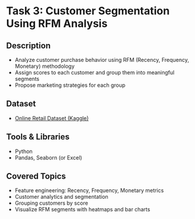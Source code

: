 # Task 3: Customer Segmentation Using RFM Analysis

## Description
- Analyze customer purchase behavior using RFM (Recency, Frequency, Monetary) methodology  
- Assign scores to each customer and group them into meaningful segments  
- Propose marketing strategies for each group  

## Dataset
- [Online Retail Dataset (Kaggle)](https://www.kaggle.com/datasets/ukveteran/online-retail)  

## Tools & Libraries
- Python  
- Pandas, Seaborn (or Excel)  

## Covered Topics
- Feature engineering: Recency, Frequency, Monetary metrics  
- Customer analytics and segmentation  
- Grouping customers by score  
- Visualize RFM segments with heatmaps and bar charts  

